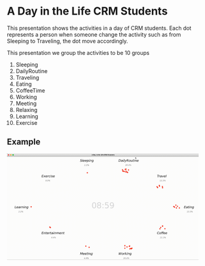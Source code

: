 # A Day in the Life CRM Students
This presentation shows the activities in a day of CRM students. Each dot represents a person when someone change the activity such as from Sleeping to Traveling, the dot move accordingly.

This presentation we group the activities to be 10 groups
1.  Sleeping
2.  DailyRoutine
3.  Traveling
4.  Eating
5.  CoffeeTime
6.  Working
7.  Meeting
8.  Relaxing
9.  Learning
10. Exercise

## Example
![chart](./example_clip.gif)
